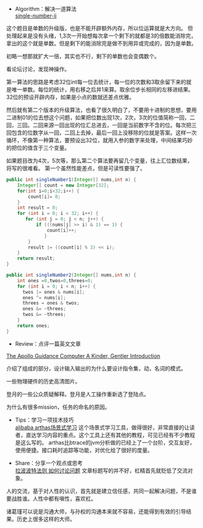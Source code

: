 
- Algorithm：解决一道算法  
[single-number-ii](https://leetcode.com/problems/single-number-ii/)

这个题目是单数的升级版，也是不能开辟额外内存，所以位运算就是大方向。
但处理起来是没有头绪，1,3次一开始想每次拿一个剩下的就都是3的倍数能消除完，拿出的这个就是单数。但是剩下的能消除完是做不到用异或完成的，因为是单数。

初略一想那就扩大一倍，其实也不行，剩下的单数也会变偶数个。

看论坛讨论，发现神操作。

第一算法的思路是考虑32位int每一位去统计，每一位的次数和3取余留下来的就是唯一单数。每位的统计，用右移之后并1来算。取余位步长相同的左移进结果。32位的预设开辟内存，如果是小点的数就还差点优雅。

然后就有第二个版本的升级算法，也看了很久明白了，不要用十进制的思想，要用二进制01的位去想这个问题，如果把位数出现1次，2次，3次的位值简称一回，二回，三回。二回来源一回出现的位汇总进去，一回是当前数字不含的位。每次把三回包含的位数字从一回，二回上去掉，最后一回上没移除的位就是答案。这样一次循环，不像第一种算法，要预设出32位，就用入参的数字来处理，中间结果巧妙的把位的值含于三个变量。

如果题目改为4次，5次等，那么第二个算法要再留几个变量，往上汇位数结果，将写的很难看。
第一个虽然性能差点，但是可读性要强了。


```java
public int singleNumber1(Integer[] nums,int n) {  
    Integer[] count = new Integer[32];  
	for(int i=0;i<32;i++) { 
	    count[i]= 0;  
	}
	int result = 0;  
	for (int i = 0; i < 32; i++) {  
       for (int j = 0; j < n; j++) {  
           if (((nums[j] >> i) & 1) == 1) {  
               count[i]++;  
			  }  
        }  
        result |= ((count[i] % 3) << i);  
	}  
    return result;  
}  

public int singleNumber2(Integer[] nums,int n) { 
	int ones =0,twos=0,threes=0;  
	for (int i = 0; i < n; i++) {  
	  twos |= ones & nums[i];  
	  ones ^= nums[i];  
	  threes = ones & twos;  
	  ones &= ~threes;  
	  twos &= ~threes;  
	}  
    return ones;  
}
```
  
- Review：点评一篇英文文章

[The Apollo Guidance Computer A Kinder, Gentler Introduction](http://www.ibiblio.org/apollo/ForDummies.html)

介绍了组成的部分，设计输入输出的为什么要设计指令集，动，名词的模式。

一些物理硬件的历史高清图片。

登月的一些公众质疑解释。登月是人工操作重新选了登陆点。

为什么有很多mission，任务的命名的原因。

- Tips：学习一项技术技巧  
[alibaba arthas场景式学习](https://alibaba.github.io/arthas/arthas-tutorials?language=cn)
这个场景式学习工具，做得很好，非常直接的让读者，直达学习内容的重点。这个工具上还有其他的教程，可见已经有不少教程是这么写的。
arthas比btrace的jvm分析做的已经上了一个台阶，交互友好，使用便捷。接口耗时追踪等功能，对优化给了很好的度量。

- Share：分享一个观点或思考  
 [拉波波特法则 如何讨论问题](https://www.jianshu.com/p/9299df17a642)
 文章标题写的并不好，杠精首先就贬低了交流对象。

人的交流，基于对人性的认识，首先就是建立信任感，共同一起解决问题，不是谁要战胜谁。人性中都有嗔性，喜欢杠。

诸葛瑾可以说是沟通大师，与孙权的沟通本来就不容易，还能得到有效的引导结果。历史上很多这样的大师。
